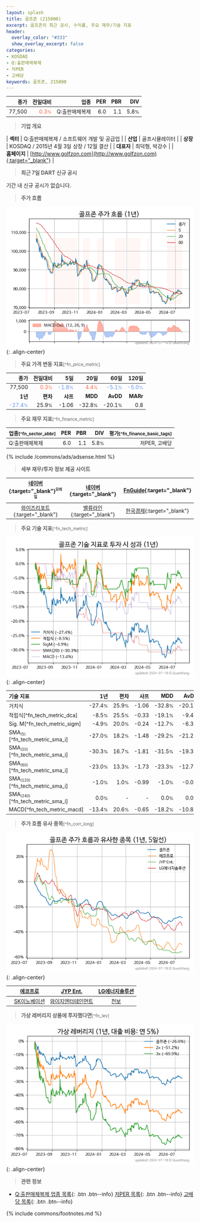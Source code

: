 ```yaml
---
layout: splash
title: 골프존 (215000)
excerpt: 골프존의 최근 공시, 수익률, 주요 재무/기술 지표
header:
  overlay_color: "#333"
  show_overlay_excerpt: false
categories:
- KOSDAQ
- Q:출판매체복제
- 저PER
- 고배당
keywords: 골프존, 215000
---
```


| **종가** | **전일대비** | **업종** | **PER** | **PBR** | **DIV** |
| -------: | -----------: | -------: | ------: | ------: | ------: |
| 77,500 | <span style="color: tomato">0.3<small>%</small></span> | Q:출판매체복제 | 6.0 | 1.1 | 5.8<small>%</small> |

<!-- more -->


> **기업 개요**<a id="company"></a>

| <span style="white-space:nowrap;">**섹터**</span> | Q:출판매체복제 / 소프트웨어 개발 및 공급업 |
| <span style="white-space:nowrap;">**산업**</span> | 골프시뮬레이터 |
| <span style="white-space:nowrap;">**상장**</span> | KOSDAQ / 2015년 4월 3일 상장 / 12월 결산 |
| <span style="white-space:nowrap;">**대표자**</span> | 최덕형, 박강수 |
| <span style="white-space:nowrap;">**홈페이지**</span> | [http://www.golfzon.com](http://www.golfzon.com){:target="_blank"} |


> **최근 7일 DART 신규 공시**<a id="dart"></a>

기간 내 신규 공시가 없습니다.


> **주가 흐름**<a id="price"></a>

![215000](/stock/images/215000.png){: .align-center}


> **주요 가격 변동 지표**<small>[^fn_price_metric]</small>

| **종가** | **전일대비** | **5일** | **20일** | **60일** | **120일** |
| -------: | -----------: | ------: | -------: | -------: | --------: |
| 77,500 | <span style="color: tomato">0.3<small>%</small></span> | <span style="color: cornflowerblue">-1.8<small>%</small></span> | <span style="color: tomato">4.4<small>%</small></span> | <span style="color: cornflowerblue">-5.1<small>%</small></span> | <span style="color: cornflowerblue">-5.0<small>%</small></span> |
| **1년** | **편차** | **샤프** | **MDD** | **AvDD** | **MARr** |
| <span style="color: cornflowerblue">-27.4<small>%</small></span> | 25.9<small>%</small> | -1.06 | -32.8<small>%</small> | -20.1<small>%</small> | 0.8 |


> **주요 재무 지표**<small>[^fn_finance_metric]</small>

| **업종**<small>[^fn_sector_abbr]</small> | **PER** | **PBR** | **DIV** | **평가**<small>[^fn_finance_basic_tags]</small> |
| :--------------------------------------- | ------: | ------: | ------: | ----------------------------------------------: |
| Q:출판매체복제 | 6.0 | 1.1 | 5.8<small>%</small> | 저PER, 고배당 |



{% include /commons/ads/adsense.html %}

> **세부 재무/투자 정보 제공 사이트**

| [네이버](https://m.stock.naver.com/domestic/stock/215000/finance/summary){:target="_blank"}<sup><small>모바일</small></sup> | [네이버](https://finance.naver.com/item/coinfo.naver?code=215000){:target="_blank"} | [FnGuide](https://comp.fnguide.com/SVO2/ASP/SVD_Invest.asp?gicode=A215000&MenuYn=Y){:target="_blank"} |
| :---: | :---: | :---: |
| [와이즈리포트](https://comp.wisereport.co.kr/company/c1040001.aspx?cmp_cd=215000){:target="_blank"} | [밸류라인](https://www.valueline.co.kr/finance/summary/215000){:target="_blank"} | [한국경제](https://markets.hankyung.com/stock/215000/financial-summary){:target="_blank"} |


> **주요 기술 지표**<small>[^fn_tech_metric]</small>


![215000](/stock/images/215000_tech.png){: .align-center}

| **기술 지표** | **1년** | **편차** | **샤프** | **MDD** | **AvDD** |
| :------------ | ------: | -----------: | -------: | ------: | -------: |
| 거치식 | -27.4<small>%</small> | 25.9<small>%</small> | -1.06 | -32.8<small>%</small> | -20.1<small>%</small> |
| 적립식[^fn_tech_metric_dca] | -8.5<small>%</small> | 25.5<small>%</small> | -0.33 | -19.1<small>%</small> | -9.4<small>%</small> |
| Sig. M[^fn_tech_metric_sigm] | -4.9<small>%</small> | 20.0<small>%</small> | -0.24 | -12.7<small>%</small> | -6.3<small>%</small> |
| SMA<small><sub>(5)</sub></small>[^fn_tech_metric_sma_i] | -27.0<small>%</small> | 18.2<small>%</small> | -1.48 | -29.2<small>%</small> | -21.2<small>%</small> |
| SMA<small><sub>(20)</sub></small>[^fn_tech_metric_sma_i] | -30.3<small>%</small> | 16.7<small>%</small> | -1.81 | -31.5<small>%</small> | -19.3<small>%</small> |
| SMA<small><sub>(60)</sub></small>[^fn_tech_metric_sma_i] | -23.0<small>%</small> | 13.3<small>%</small> | -1.73 | -23.3<small>%</small> | -12.7<small>%</small> |
| SMA<small><sub>(120)</sub></small>[^fn_tech_metric_sma_i] | -1.0<small>%</small> | 1.0<small>%</small> | -0.99 | -1.0<small>%</small> | -0.0<small>%</small> |
| SMA<small><sub>(240)</sub></small>[^fn_tech_metric_sma_i] | 0.0<small>%</small> | - | - | 0.0<small>%</small> | 0.0<small>%</small> |
| MACD[^fn_tech_metric_macd] | -13.4<small>%</small> | 20.6<small>%</small> | -0.65 | -18.2<small>%</small> | -10.8<small>%</small> |


> **주가 흐름 유사 종목**<a id="corr"></a><small>[^fn_corr_long]</small>

![215000](/stock/images/215000_corr.png){: .align-center}

|       | [에코프로](/086520/) | [JYP Ent.](/035900/) | [LG에너지솔루션](/373220/) |
| :---: | :------------------------------------: | :------------------------------------: | :------------------------------------: |
|       | [SK이노베이션](/096770/) | [와이지엔터테인먼트](/122870/) | [천보](/278280/) |


> **가상 레버리지 상품에 투자했다면**<a id="2x"></a><small>[^fn_lev]</small>

![215000](/stock/images/215000_2x.png){: .align-center}


> **관련 정보**

- [Q:출판매체복제 업종 목록](/stats/sector/kosdaq_업종_출판매체복제_종목/){: .btn .btn--info} [저PER 목록](/fn/fn_low_per/){: .btn .btn--info} [고배당 목록](/fn/fn_high_div/){: .btn .btn--info}

{% include commons/footnotes.md %}
